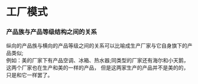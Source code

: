 # 工厂模式

### 产品族与产品等级结构之间的关系

纵向的产品族与横向的产品等级之间的关系可以比喻成生产厂家与它自身旗下的产品类似; <br>
例如：美的厂家下有产品空调、冰箱、热水器;同类型的厂家还有海尔和小天鹅，这两个厂家也在生产和美的一样的产品，
但是这两家生产的产品并不是美的的，只是和它一样罢了。


